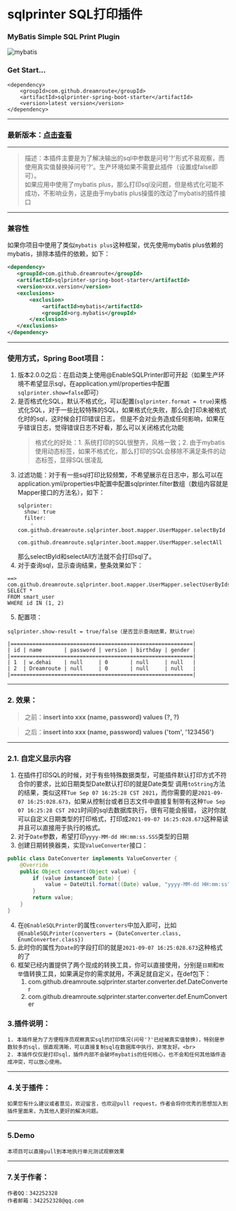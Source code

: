 # sqlprinter SQL打印插件

### MyBatis Simple SQL Print Plugin

![mybatis](http://mybatis.github.io/images/mybatis-logo.png)

### Get Start...
```
<dependency>
    <groupId>com.github.dreamroute</groupId>
    <artifactId>sqlprinter-spring-boot-starter</artifactId>
    <version>latest version</version>
</dependency>
```

----------
### 最新版本：[点击查看](https://central.sonatype.com/artifact/com.github.dreamroute/sqlprinter-spring-boot-starter)

--------------

> 描述：本插件主要是为了解决输出的sql中参数是问号'?'形式不易观察，而使用真实值替换掉问号'?'。生产环境如果不需要此插件（设置成false即可）。<br>
> 如果应用中使用了mybatis plus，那么打印sql没问题，但是格式化可能不成功，不影响业务，这是由于mybatis plus操蛋的改动了mybatis的插件接口

------------
### 兼容性
如果你项目中使用了类似`mybatis plus`这种框架，优先使用mybatis plus依赖的mybatis，排除本插件的依赖，如下：
```xml
<dependency>
   <groupId>com.github.dreamroute</groupId>
   <artifactId>sqlprinter-spring-boot-starter</artifactId>
   <version>xxx.version</version>
   <exclusions>
       <exclusion>
           <artifactId>mybatis</artifactId>
           <groupId>org.mybatis</groupId>
       </exclusion>
   </exclusions>
</dependency>
```

----------
### 使用方式，Spring Boot项目：
1. 版本2.0.0之后：在启动类上使用@EnableSQLPrinter即可开起（如果生产环境不希望显示sql，在application.yml/properties中配置`sqlprinter.show=false`即可）
2. 是否格式化SQL，默认不格式化，可以配置(`sqlprinter.format = true`)来格式化SQL，对于一些比较特殊的SQL，如果格式化失败，那么会打印未被格式化时的sql，这时候会打印错误日志，
   但是不会对业务造成任何影响，如果在乎错误日志，觉得错误日志不好看，那么可以关闭格式化功能
   >    格式化的好处：1. 系统打印的SQL很整齐，风格一致；2. 由于mybatis使用动态标签，如果不格式化，那么打印的SQL会移除不满足条件的动态标签，显得SQL很凌乱
3. 过滤功能：对于有一些sql打印比较频繁，不希望展示在日志中，那么可以在application.yml/properties中配置中配置sqlprinter.filter数组（数组内容就是Mapper接口的方法名），如下：
    ```
    sqlprinter:
      show: true
      filter:
        - com.github.dreamroute.sqlprinter.boot.mapper.UserMapper.selectById
        - com.github.dreamroute.sqlprinter.boot.mapper.UserMapper.selectAll
    ```
   那么selectById和selectAll方法就不会打印sql了。
4. 对于查询sql，显示查询结果，整条效果如下：
```
==> com.github.dreamroute.sqlprinter.boot.mapper.UserMapper.selectUserByIds
SELECT *
FROM smart_user
WHERE id IN (1, 2)
```
5. 配置项：
```
sqlprinter.show-result = true/false（是否显示查询结果，默认true）
```
```
|==========================================================|
| id | name       | password | version | birthday | gender |
|==========================================================|
| 1  | w.dehai    | null     | 0       | null     | null   |
| 2  | Dreamroute | null     | 0       | null     | null   |
|==========================================================|
```

----------

### 2. 效果： ###
> 之前：**insert into xxx (name, password) values (?, ?)**

> 之后：**insert into xxx (name, password) values ('tom', '123456')**

----------

### 2.1. 自定义显示内容
1. 在插件打印SQL的时候，对于有些特殊数据类型，可能插件默认打印方式不符合你的要求，比如日期类型Date默认打印的就是Date类型
调用`toString`方法的结果，类似这样`Tue Sep 07 16:25:28 CST 2021`，而你需要的是`2021-09-07 16:25:028.673`，如果从控制台或者日志文件中直接复制带有这种`Tue Sep 07 16:25:28 CST 2021`时间的sql去数据库执行，很有可能会报错，
这时你就可以自定义日期类型的打印格式，打印成`2021-09-07 16:25:028.673`这种易读并且可以直接用于执行的格式。
2. 对于`Date`参数，希望打印`yyyy-MM-dd HH:mm:ss.SSS`类型的日期
3. 创建日期转换器类，实现`ValueConverter`接口：
```java
public class DateConverter implements ValueConverter {
    @Override
    public Object convert(Object value) {
        if (value instanceof Date) {
            value = DateUtil.format((Date) value, "yyyy-MM-dd HH:mm:ss");
        }
        return value;
    }
}
```
4. 在`@EnableSQLPrinter`的属性`converters`中加入即可，比如`@EnableSQLPrinter(converters = {DateConverter.class, EnumConverter.class})`
5. 此时你的属性为`Date`的字段打印的就是`2021-09-07 16:25:028.673`这种格式的了
6. 框架已经内置提供了两个现成的转换工具，你可以直接使用，分别是`日期`和`枚举`值转换工具，如果满足你的需求就用，不满足就自定义，在def包下：
   1. com.github.dreamroute.sqlprinter.starter.converter.def.DateConverter
   2. com.github.dreamroute.sqlprinter.starter.converter.def.EnumConverter

### 3.插件说明： ###
	1. 本插件是为了方便程序员观察真实sql的打印情况(问号'?'已经被真实值替换)，特别是参数较多的sql，很直观清晰，可以直接复制sql在数据库中执行，非常友好。<br>
	2. 本插件仅仅是打印sql，插件内部不会破坏mybatis的任何核心，也不会和任何其他插件造成冲突，可以放心使用。

----------

### 4.关于插件： ###
	如果您有什么建议或者意见，欢迎留言，也欢迎pull request，作者会将你优秀的思想加入到插件里面来，为其他人更好的解决问题。

----------
### 5.Demo ###
	本项目可以直接pull到本地执行单元测试观察效果

----------

### 7.关于作者： ###
	作者QQ：342252328
	作者邮箱：342252328@qq.com
